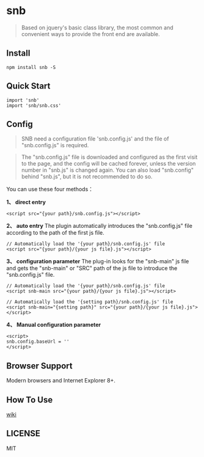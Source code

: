 # snb
> Based on jquery's basic class library, the most common and convenient ways to provide the front end are available.

## Install
```
npm install snb -S
```

## Quick Start
```
import 'snb'
import 'snb/snb.css'
```

## Config
> SNB need a configuration file 'snb.config.js' and the file of "snb.config.js" is required.

> The "snb.config.js" file is downloaded and configured as the first visit to the page, and the config will be cached forever, unless the version number in "snb.js" is changed again. You can also load "snb.config" behind "snb.js", but it is not recommended to do so.

You can use these four methods：

 **1、 direct entry**
```
<script src="{your path}/snb.config.js"></script>
```

 **2、 auto entry**
The plugin automatically introduces the "snb.config.js" file according to the path of the first js file.
```
// Automatically load the '{your path}/snb.config.js' file
<script src="{your path}/{your js file}.js"></script>
```

**3、 configuration parameter**
The plug-in looks for the "snb-main" js file and gets the "snb-main" or "SRC" path of the js file to introduce the "snb.config.js" file.
```
// Automatically load the '{your path}/snb.config.js' file
<script snb-main src="{your path}/{your js file}.js"></script>

// Automatically load the '{setting path}/snb.config.js' file
<script snb-main="{setting path}" src="{your path}/{your js file}.js"></script>
```


**4、 Manual configuration parameter**
```
<script>
snb.config.baseUrl = ''
</script>
```

## Browser Support
Modern browsers and Internet Explorer 8+.

## How To Use
[wiki](https://github.com/cherislive/snb/wiki)

## LICENSE

MIT
